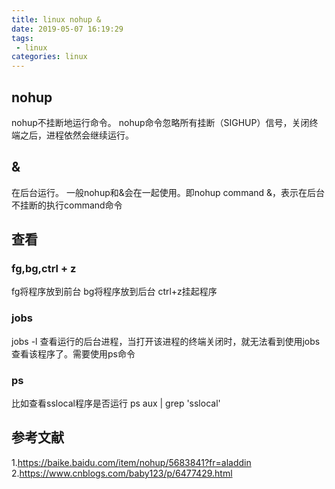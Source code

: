 ```yaml
---
title: linux nohup &
date: 2019-05-07 16:19:29
tags:
 - linux
categories: linux
---
```


## nohup
nohup不挂断地运行命令。
nohup命令忽略所有挂断（SIGHUP）信号，关闭终端之后，进程依然会继续运行。

## &
在后台运行。
一般nohup和&会在一起使用。即nohup command &，表示在后台不挂断的执行command命令

## 查看
### fg,bg,ctrl + z
fg将程序放到前台
bg将程序放到后台
ctrl+z挂起程序

### jobs
jobs -l 查看运行的后台进程，当打开该进程的终端关闭时，就无法看到使用jobs查看该程序了。需要使用ps命令

### ps
比如查看sslocal程序是否运行
ps aux | grep 'sslocal'

## 参考文献
1.https://baike.baidu.com/item/nohup/5683841?fr=aladdin
2.https://www.cnblogs.com/baby123/p/6477429.html
